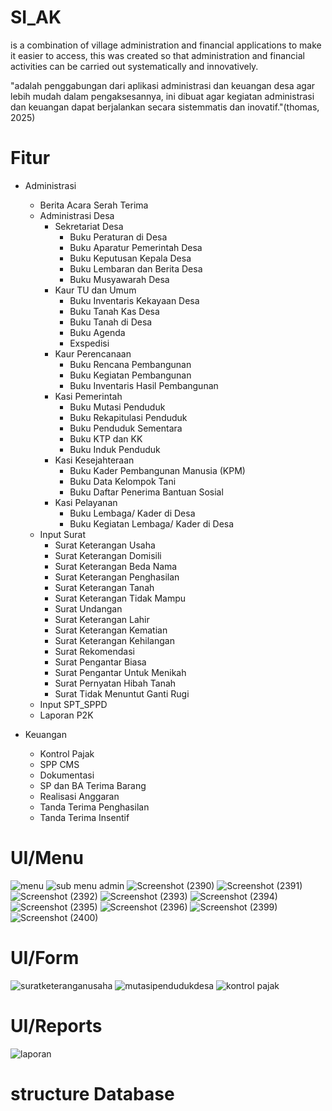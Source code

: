 # SI_AK
is a combination of village administration and financial applications to make it easier to access, this was created so that administration and financial activities can be carried out systematically and innovatively.

"adalah penggabungan dari aplikasi administrasi dan keuangan desa agar lebih mudah dalam pengaksesannya, ini dibuat agar kegiatan administrasi dan keuangan dapat berjalankan secara sistemmatis dan inovatif."(thomas, 2025)



# Fitur
- Administrasi
  - Berita Acara Serah Terima
  - Administrasi Desa
    - Sekretariat Desa
      - Buku Peraturan di Desa
      - Buku Aparatur Pemerintah Desa
      - Buku Keputusan Kepala Desa
      - Buku Lembaran dan Berita Desa
      - Buku Musyawarah Desa
    - Kaur TU dan Umum
      - Buku Inventaris Kekayaan Desa
      - Buku Tanah Kas Desa
      - Buku Tanah di Desa
      - Buku Agenda
      - Exspedisi
    - Kaur Perencanaan
      - Buku Rencana Pembangunan
      - Buku Kegiatan Pembangunan
      - Buku Inventaris Hasil Pembangunan
    - Kasi Pemerintah
      - Buku Mutasi Penduduk
      - Buku Rekapitulasi Penduduk
      - Buku Penduduk Sementara
      - Buku KTP dan KK
      - Buku Induk Penduduk
    - Kasi Kesejahteraan
      - Buku Kader Pembangunan Manusia (KPM)
      - Buku Data Kelompok Tani
      - Buku Daftar Penerima Bantuan Sosial
    - Kasi Pelayanan
      - Buku Lembaga/ Kader di Desa
      - Buku Kegiatan Lembaga/ Kader di Desa
  - Input Surat
    - Surat Keterangan Usaha
    - Surat Keterangan Domisili
    - Surat Keterangan Beda Nama
    - Surat Keterangan Penghasilan
    - Surat Keterangan Tanah
    - Surat Keterangan Tidak Mampu
    - Surat Undangan
    - Surat Keterangan Lahir
    - Surat Keterangan Kematian
    - Surat Keterangan Kehilangan
    - Surat Rekomendasi
    - Surat Pengantar Biasa
    - Surat Pengantar Untuk Menikah
    - Surat Pernyatan Hibah Tanah
    - Surat Tidak Menuntut Ganti Rugi
  - Input SPT_SPPD
  - Laporan P2K
    
- Keuangan
  - Kontrol Pajak
  - SPP CMS
  - Dokumentasi
  - SP dan BA Terima Barang
  - Realisasi Anggaran
  - Tanda Terima Penghasilan
  - Tanda Terima Insentif
    
# UI/Menu
   ![menu](https://github.com/user-attachments/assets/2dc7176d-8b69-46a0-81bf-4e6abc30b52f)
   ![sub menu admin](https://github.com/user-attachments/assets/c8b5cb78-0df8-4e32-9b1b-6a6de2af27e5)
   ![Screenshot (2390)](https://github.com/user-attachments/assets/b78e49d0-bef6-4b36-be55-33cf5729017c)
   ![Screenshot (2391)](https://github.com/user-attachments/assets/401d409e-d9d4-4a6c-ab64-eba0cfecfe59)
   ![Screenshot (2392)](https://github.com/user-attachments/assets/43830256-461a-4f00-8842-1cb8952d714a)
   ![Screenshot (2393)](https://github.com/user-attachments/assets/7bf31769-9043-4f19-9bd3-131a6077ca9c)
   ![Screenshot (2394)](https://github.com/user-attachments/assets/3e2a058c-e043-4950-88d6-47a8dd083725)
   ![Screenshot (2395)](https://github.com/user-attachments/assets/39afee2e-0621-4d6d-8c55-199b853c8183)
   ![Screenshot (2396)](https://github.com/user-attachments/assets/b55f3a3c-5465-48e9-9be7-679df744496e)
   ![Screenshot (2399)](https://github.com/user-attachments/assets/fd274c98-709f-4c35-848f-b055bbbed54f)
   ![Screenshot (2400)](https://github.com/user-attachments/assets/1d54cb2d-9e40-4a1c-859a-fc5e148e601b)

# UI/Form
   ![suratketeranganusaha](https://github.com/user-attachments/assets/c56e7ecd-ddf3-45d6-a221-a23fbdc0f627)
   ![mutasipendudukdesa](https://github.com/user-attachments/assets/a10c5037-e537-46f5-910d-67d63f4893b4)
   ![kontrol pajak](https://github.com/user-attachments/assets/bd6978c1-1a99-4b63-96fb-a98fa123dd61)
   
# UI/Reports
   ![laporan](https://github.com/user-attachments/assets/3eb6aa00-452e-4095-bdfe-86dbbb26458e)



# structure Database
